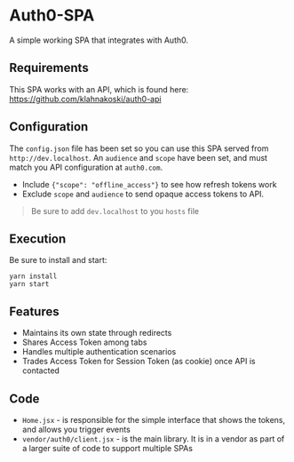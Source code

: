 # Auth0-SPA

A simple working SPA that integrates with Auth0.

## Requirements

This SPA works with an API, which is found here: https://github.com/klahnakoski/auth0-api

## Configuration

The `config.json` file has been set so you can use this SPA served from `http://dev.localhost`. An `audience` and `scope` have been set, and must match you API configuration at `auth0.com`.  

* Include `{"scope": "offline_access"}` to see how refresh tokens work
* Exclude `scope` and `audience` to send opaque access tokens to API.

> Be sure to add `dev.localhost` to you `hosts` file

## Execution

Be sure to install and start:

    yarn install
    yarn start






## Features

* Maintains its own state through redirects
* Shares Access Token among tabs
* Handles multiple authentication scenarios
* Trades Access Token for Session Token (as cookie) once API is contacted

## Code

* `Home.jsx` - is responsible for the simple interface that shows the tokens, and allows you trigger events
* `vendor/auth0/client.jsx` - is the main library. It is in a vendor as part of a larger suite of code to support multiple SPAs
